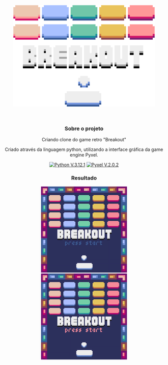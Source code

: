 <div align="center">
<header>
<img src="img/icon.png" type="image/png" alt="Breakout Icon">
</header>

<div>
  <h3>Sobre o projeto</h3>
  <div>

</div>
<div>
  <p>Criando clone do game retro "Breakout"</p>
  <p>Criado através da linguagem python, utilizando a interface gráfica da game engine Pyxel.</p>
</div>
  <p>
    <a href="https://www.python.org/">
      <img src="https://img.shields.io/badge/Python-3776AB?style=for-the-badge&logo=python&logoColor=white" alt="Python V.3.12.1" ></a>
    <a href="https://github.com/kitao/pyxel">
      <img src="https://img.shields.io/badge/Pyxel-v2.0.2-blue?style=for-the-badge&logo=python&logoColor=white" alt="Pyxel V.2.0.2" ></a>
  </p>
</div>

<div>
  <h3>Resultado</h3>
  <figure>
    <img src="img/interface.gif" type="image/gif" alt="Interface do Game" width=270px>
   <img src="img/Breakout.gif" type="image/gif" alt="Game gif" width=270px>
  </figure>
</div>
</div>
